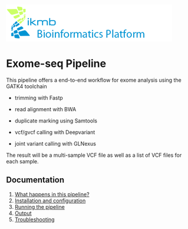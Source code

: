 ![](images/ikmb_bfx_logo.png)

# Exome-seq Pipeline

This pipeline offers a end-to-end workflow for exome analysis using the GATK4 toolchain

- trimming with Fastp

- read alignment with BWA

- duplicate marking using Samtools

- vcf/gvcf calling with Deepvariant

- joint variant calling with GLNexus

The result will be a multi-sample VCF file as well as a list of VCF files for each sample.

## Documentation 

1. [What happens in this pipeline?](docs/pipeline.md)
2. [Installation and configuration](docs/installation.md)
3. [Running the pipeline](docs/usage.md)
4. [Output](docs/output.md)
5. [Troubleshooting](docs/troubleshooting.md)

